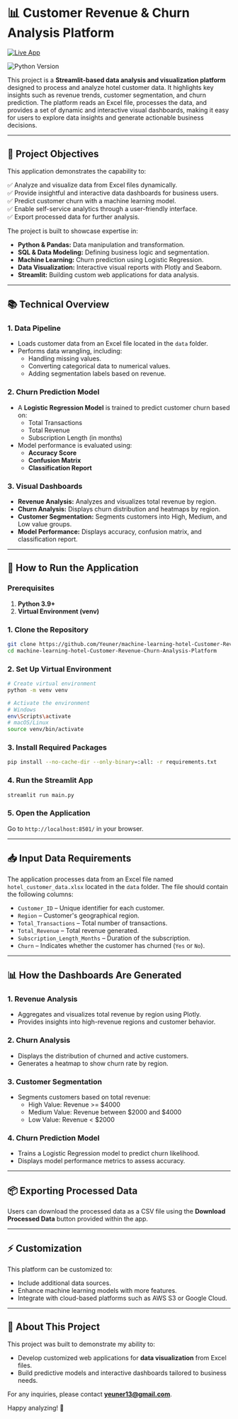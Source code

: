 # 📊 Customer Revenue & Churn Analysis Platform


[![Live App](https://img.shields.io/badge/LIVE%20APP-CLICK%20TO%20VIEW-green?style=for-the-badge)](https://machine-learning-hotel-customer-revenue-churn-analysis-platform.streamlit.app/)

![Python Version](https://img.shields.io/badge/Python-3.11.9-blue?style=for-the-badge&logo=python)

This project is a **Streamlit-based data analysis and visualization platform** designed to process and analyze hotel customer data. It highlights key insights such as revenue trends, customer segmentation, and churn prediction. The platform reads an Excel file, processes the data, and provides a set of dynamic and interactive visual dashboards, making it easy for users to explore data insights and generate actionable business decisions.

---

## 🎯 **Project Objectives**

This application demonstrates the capability to:

✅ Analyze and visualize data from Excel files dynamically.  
✅ Provide insightful and interactive data dashboards for business users.  
✅ Predict customer churn with a machine learning model.  
✅ Enable self-service analytics through a user-friendly interface.  
✅ Export processed data for further analysis.

The project is built to showcase expertise in:  
- **Python & Pandas:** Data manipulation and transformation.  
- **SQL & Data Modeling:** Defining business logic and segmentation.  
- **Machine Learning:** Churn prediction using Logistic Regression.  
- **Data Visualization:** Interactive visual reports with Plotly and Seaborn.  
- **Streamlit:** Building custom web applications for data analysis.

---

## 📚 **Technical Overview**

### 1. **Data Pipeline**
- Loads customer data from an Excel file located in the `data` folder.
- Performs data wrangling, including:
  - Handling missing values.
  - Converting categorical data to numerical values.
  - Adding segmentation labels based on revenue.

### 2. **Churn Prediction Model**
- A **Logistic Regression Model** is trained to predict customer churn based on:
  - Total Transactions
  - Total Revenue
  - Subscription Length (in months)
- Model performance is evaluated using:
  - **Accuracy Score**
  - **Confusion Matrix**
  - **Classification Report**

### 3. **Visual Dashboards**
- **Revenue Analysis:** Analyzes and visualizes total revenue by region.
- **Churn Analysis:** Displays churn distribution and heatmaps by region.
- **Customer Segmentation:** Segments customers into High, Medium, and Low value groups.
- **Model Performance:** Displays accuracy, confusion matrix, and classification report.

---

## 🚀 **How to Run the Application**

### Prerequisites

1. **Python 3.9+**
2. **Virtual Environment (venv)**

### 1. **Clone the Repository**
```bash
git clone https://github.com/Yeuner/machine-learning-hotel-Customer-Revenue-Churn-Analysis-Platform
cd machine-learning-hotel-Customer-Revenue-Churn-Analysis-Platform
```

### 2. **Set Up Virtual Environment**
```bash
# Create virtual environment
python -m venv venv

# Activate the environment
# Windows
env\Scripts\activate
# macOS/Linux
source venv/bin/activate
```

### 3. **Install Required Packages**
```bash
pip install --no-cache-dir --only-binary=:all: -r requirements.txt
```

### 4. **Run the Streamlit App**
```bash
streamlit run main.py
```

### 5. **Open the Application**
Go to `http://localhost:8501/` in your browser.

---

## 📥 **Input Data Requirements**

The application processes data from an Excel file named `hotel_customer_data.xlsx` located in the `data` folder. The file should contain the following columns:

- `Customer_ID` – Unique identifier for each customer.
- `Region` – Customer's geographical region.
- `Total_Transactions` – Total number of transactions.
- `Total_Revenue` – Total revenue generated.
- `Subscription_Length_Months` – Duration of the subscription.
- `Churn` – Indicates whether the customer has churned (`Yes` or `No`).

---

## 📊 **How the Dashboards Are Generated**

### 1. **Revenue Analysis**
- Aggregates and visualizes total revenue by region using Plotly.
- Provides insights into high-revenue regions and customer behavior.

### 2. **Churn Analysis**
- Displays the distribution of churned and active customers.
- Generates a heatmap to show churn rate by region.

### 3. **Customer Segmentation**
- Segments customers based on total revenue:
  - High Value: Revenue >= $4000
  - Medium Value: Revenue between $2000 and $4000
  - Low Value: Revenue < $2000

### 4. **Churn Prediction Model**
- Trains a Logistic Regression model to predict churn likelihood.
- Displays model performance metrics to assess accuracy.

---

## 📦 **Exporting Processed Data**

Users can download the processed data as a CSV file using the **Download Processed Data** button provided within the app.

---

## ⚡️ **Customization**

This platform can be customized to:
- Include additional data sources.
- Enhance machine learning models with more features.
- Integrate with cloud-based platforms such as AWS S3 or Google Cloud.

---

## 📝 **About This Project**

This project was built to demonstrate my ability to:
- Develop customized web applications for **data visualization** from Excel files.
- Build predictive models and interactive dashboards tailored to business needs.

For any inquiries, please contact **[yeuner13@gmail.com](mailto:yeuner13@gmail.com)**.

Happy analyzing! 🎉

